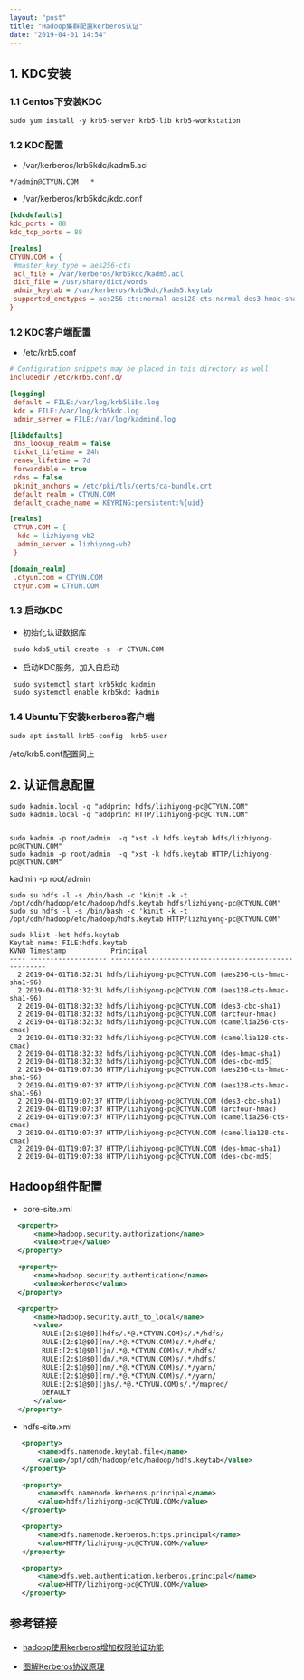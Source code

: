 ```yaml
---
layout: "post"
title: "Hadoop集群配置kerberos认证"
date: "2019-04-01 14:54"
---
```


## 1. KDC安装
### 1.1 Centos下安装KDC

```
sudo yum install -y krb5-server krb5-lib krb5-workstation
```

### 1.2 KDC配置
+ /var/kerberos/krb5kdc/kadm5.acl

```
*/admin@CTYUN.COM	*
```

+ /var/kerberos/krb5kdc/kdc.conf

```ini
[kdcdefaults]
kdc_ports = 88
kdc_tcp_ports = 88

[realms]
CTYUN.COM = {
 #master_key_type = aes256-cts
 acl_file = /var/kerberos/krb5kdc/kadm5.acl
 dict_file = /usr/share/dict/words
 admin_keytab = /var/kerberos/krb5kdc/kadm5.keytab
 supported_enctypes = aes256-cts:normal aes128-cts:normal des3-hmac-sha1:normal arcfour-hmac:normal camellia256-cts:normal camellia128-cts:normal des-hmac-sha1:normal des-cbc-md5:normal des-cbc-crc:normal
}
```

### 1.2 KDC客户端配置
+ /etc/krb5.conf
```ini
# Configuration snippets may be placed in this directory as well
includedir /etc/krb5.conf.d/

[logging]
 default = FILE:/var/log/krb5libs.log
 kdc = FILE:/var/log/krb5kdc.log
 admin_server = FILE:/var/log/kadmind.log

[libdefaults]
 dns_lookup_realm = false
 ticket_lifetime = 24h
 renew_lifetime = 7d
 forwardable = true
 rdns = false
 pkinit_anchors = /etc/pki/tls/certs/ca-bundle.crt
 default_realm = CTYUN.COM
 default_ccache_name = KEYRING:persistent:%{uid}

[realms]
 CTYUN.COM = {
  kdc = lizhiyong-vb2
  admin_server = lizhiyong-vb2
 }

[domain_realm]
 .ctyun.com = CTYUN.COM
 ctyun.com = CTYUN.COM
```

### 1.3 启动KDC
+ 初始化认证数据库

```
 sudo kdb5_util create -s -r CTYUN.COM
```

+ 启动KDC服务，加入自启动

```
 sudo systemctl start krb5kdc kadmin
 sudo systemctl enable krb5kdc kadmin
```

### 1.4 Ubuntu下安装kerberos客户端

```
sudo apt install krb5-config  krb5-user
```

/etc/krb5.conf配置同上
## 2. 认证信息配置


<!-- kadmin.local -q "ktadd -k /var/kerberos/krb5kdc/kadm5.keytab kadmin/changepw@WONHIGH.CN"
kadmin.local -q "ktadd -k /var/kerberos/krb5kdc/kadm5.keytab kadmin/nn21021@WONHIGH.CN" -->

```
sudo kadmin.local -q "addprinc hdfs/lizhiyong-pc@CTYUN.COM"
sudo kadmin.local -q "addprinc HTTP/lizhiyong-pc@CTYUN.COM"
```


```

sudo kadmin -p root/admin  -q "xst -k hdfs.keytab hdfs/lizhiyong-pc@CTYUN.COM"
sudo kadmin -p root/admin  -q "xst -k hdfs.keytab HTTP/lizhiyong-pc@CTYUN.COM"
```

<!-- xst -k hdfs.keytab -norandkey hdfs/lizhiyong-pc@CTYUN.COM -->

kadmin -p root/admin
```
sudo su hdfs -l -s /bin/bash -c 'kinit -k -t /opt/cdh/hadoop/etc/hadoop/hdfs.keytab hdfs/lizhiyong-pc@CTYUN.COM'
sudo su hdfs -l -s /bin/bash -c 'kinit -k -t /opt/cdh/hadoop/etc/hadoop/hdfs.keytab HTTP/lizhiyong-pc@CTYUN.COM'
```
```
sudo klist -ket hdfs.keytab
Keytab name: FILE:hdfs.keytab
KVNO Timestamp           Principal
---- ------------------- ------------------------------------------------------
  2 2019-04-01T18:32:31 hdfs/lizhiyong-pc@CTYUN.COM (aes256-cts-hmac-sha1-96)
  2 2019-04-01T18:32:31 hdfs/lizhiyong-pc@CTYUN.COM (aes128-cts-hmac-sha1-96)
  2 2019-04-01T18:32:32 hdfs/lizhiyong-pc@CTYUN.COM (des3-cbc-sha1)
  2 2019-04-01T18:32:32 hdfs/lizhiyong-pc@CTYUN.COM (arcfour-hmac)
  2 2019-04-01T18:32:32 hdfs/lizhiyong-pc@CTYUN.COM (camellia256-cts-cmac)
  2 2019-04-01T18:32:32 hdfs/lizhiyong-pc@CTYUN.COM (camellia128-cts-cmac)
  2 2019-04-01T18:32:32 hdfs/lizhiyong-pc@CTYUN.COM (des-hmac-sha1)
  2 2019-04-01T18:32:32 hdfs/lizhiyong-pc@CTYUN.COM (des-cbc-md5)
  2 2019-04-01T19:07:36 HTTP/lizhiyong-pc@CTYUN.COM (aes256-cts-hmac-sha1-96)
  2 2019-04-01T19:07:37 HTTP/lizhiyong-pc@CTYUN.COM (aes128-cts-hmac-sha1-96)
  2 2019-04-01T19:07:37 HTTP/lizhiyong-pc@CTYUN.COM (des3-cbc-sha1)
  2 2019-04-01T19:07:37 HTTP/lizhiyong-pc@CTYUN.COM (arcfour-hmac)
  2 2019-04-01T19:07:37 HTTP/lizhiyong-pc@CTYUN.COM (camellia256-cts-cmac)
  2 2019-04-01T19:07:37 HTTP/lizhiyong-pc@CTYUN.COM (camellia128-cts-cmac)
  2 2019-04-01T19:07:37 HTTP/lizhiyong-pc@CTYUN.COM (des-hmac-sha1)
  2 2019-04-01T19:07:38 HTTP/lizhiyong-pc@CTYUN.COM (des-cbc-md5)
```

## Hadoop组件配置
+ core-site.xml
```xml
  <property>
      <name>hadoop.security.authorization</name>
      <value>true</value>
  </property>

  <property>
      <name>hadoop.security.authentication</name>
      <value>kerberos</value>
  </property>

  <property>
      <name>hadoop.security.auth_to_local</name>
      <value>
        RULE:[2:$1@$0](hdfs/.*@.*CTYUN.COM)s/.*/hdfs/
        RULE:[2:$1@$0](nn/.*@.*CTYUN.COM)s/.*/hdfs/
        RULE:[2:$1@$0](jn/.*@.*CTYUN.COM)s/.*/hdfs/
        RULE:[2:$1@$0](dn/.*@.*CTYUN.COM)s/.*/hdfs/
        RULE:[2:$1@$0](nm/.*@.*CTYUN.COM)s/.*/yarn/
        RULE:[2:$1@$0](rm/.*@.*CTYUN.COM)s/.*/yarn/
        RULE:[2:$1@$0](jhs/.*@.*CTYUN.COM)s/.*/mapred/
        DEFAULT
      </value>
  </property>
```

+ hdfs-site.xml

```xml
   <property>
       <name>dfs.namenode.keytab.file</name>
       <value>/opt/cdh/hadoop/etc/hadoop/hdfs.keytab</value>
   </property>

   <property>
       <name>dfs.namenode.kerberos.principal</name>
       <value>hdfs/lizhiyong-pc@CTYUN.COM</value>
   </property>

   <property>
       <name>dfs.namenode.kerberos.https.principal</name>
       <value>HTTP/lizhiyong-pc@CTYUN.COM</value>
   </property>

   <property>
       <name>dfs.web.authentication.kerberos.principal</name>
       <value>HTTP/lizhiyong-pc@CTYUN.COM</value>
   </property>
```

## 参考链接

+ [hadoop使用kerberos增加权限验证功能](http://www.aboutyun.com/blog-1330-933.html)

+ [图解Kerberos协议原理](http://www.nosqlnotes.com/technotes/kerberos-protocol/)
